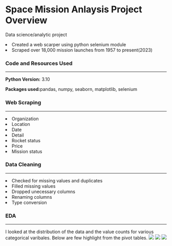 # Space Mission Anlaysis Project Overview
Data science/analytic project
<li>Created a web scarper using python selenium module</li>
<li>Scraped over 18,000 mission launches from 1957 to present(2023)</li>

<h3><b> Code and Resources Used</b></h3>
<hr>
  <p><b>Python Version:</b> 3.10</p>
  <p><b>Packages used:</b>pandas, numpy, seaborn, matplotlib, selenium</p>
  
<h3><b> Web Scraping </b></h3>
<hr>
<li>Organization</li>
<li>Location</li>
<li>Date</li>
<li>Detail</li>
<li>Rocket status</li>
<li>Price</li>
<li>Mission status</li>

<h3><b> Data Cleaning </b></h3>
<hr>
<li>Checked for missing values and duplicates</li>
<li>Filled missing values</li>
<li>Dropped unecessary columns</li>
<li>Renaming columns</li>
<li>Type conversion</li>

<h3><b> EDA </b></h3>
<hr>
I looked at the distribution of the data and the value counts for various categorical varibales. Below are few highlight from the pivot tables.
<img src= "https://user-images.githubusercontent.com/47937864/221652093-2d0924ed-67c0-4cd0-bf8d-f6e55404b63e.png">
<img src="https://user-images.githubusercontent.com/47937864/221652141-fe5c6046-0c34-4a5a-83fe-34849ed14cf9.png">
<img src="https://user-images.githubusercontent.com/47937864/221652214-050317f7-46a4-4723-9597-2b470e8af591.png">

